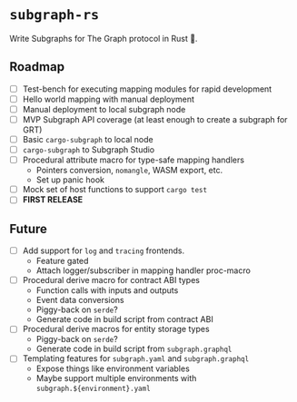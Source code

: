 # `subgraph-rs`

Write Subgraphs for The Graph protocol in Rust 🦀.

## Roadmap

- [ ] Test-bench for executing mapping modules for rapid development
- [ ] Hello world mapping with manual deployment
- [ ] Manual deployment to local subgraph node
- [ ] MVP Subgraph API coverage (at least enough to create a subgraph for GRT)
- [ ] Basic `cargo-subgraph` to local node
- [ ] `cargo-subgraph` to Subgraph Studio
- [ ] Procedural attribute macro for type-safe mapping handlers
    - Pointers conversion, `nomangle`, WASM export, etc.
    - Set up panic hook
- [ ] Mock set of host functions to support `cargo test`
- [ ] **FIRST RELEASE**

## Future

- [ ] Add support for `log` and `tracing` frontends.
    - Feature gated
    - Attach logger/subscriber in mapping handler proc-macro
- [ ] Procedural derive macro for contract ABI types
    - Function calls with inputs and outputs
    - Event data conversions
    - Piggy-back on `serde`?
    - Generate code in build script from contract ABI
- [ ] Procedural derive macros for entity storage types
    - Piggy-back on `serde`?
    - Generate code in build script from `subgraph.graphql`
- [ ] Templating features for `subgraph.yaml` and `subgraph.graphql`
    - Expose things like environment variables
    - Maybe support multiple environments with `subgraph.${environment}.yaml`
